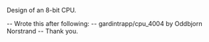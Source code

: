 Design of an 8-bit CPU.


-- Wrote this after following:
-- gardintrapp/cpu_4004 by Oddbjorn Norstrand
-- Thank you.
